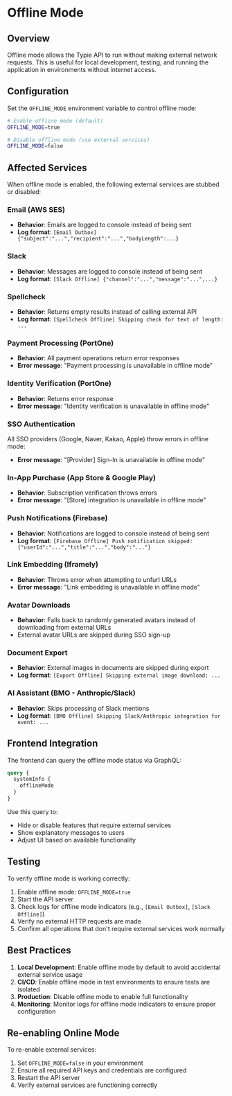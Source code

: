 # Offline Mode

## Overview

Offline mode allows the Typie API to run without making external network requests. This is useful for local development, testing, and running the application in environments without internet access.

## Configuration

Set the `OFFLINE_MODE` environment variable to control offline mode:

```bash
# Enable offline mode (default)
OFFLINE_MODE=true

# Disable offline mode (use external services)
OFFLINE_MODE=false
```

## Affected Services

When offline mode is enabled, the following external services are stubbed or disabled:

### Email (AWS SES)
- **Behavior**: Emails are logged to console instead of being sent
- **Log format**: `[Email Outbox] {"subject":"...","recipient":"...","bodyLength":...}`

### Slack
- **Behavior**: Messages are logged to console instead of being sent
- **Log format**: `[Slack Offline] {"channel":"...","message":"...",...}`

### Spellcheck
- **Behavior**: Returns empty results instead of calling external API
- **Log format**: `[Spellcheck Offline] Skipping check for text of length: ...`

### Payment Processing (PortOne)
- **Behavior**: All payment operations return error responses
- **Error message**: "Payment processing is unavailable in offline mode"

### Identity Verification (PortOne)
- **Behavior**: Returns error response
- **Error message**: "Identity verification is unavailable in offline mode"

### SSO Authentication
All SSO providers (Google, Naver, Kakao, Apple) throw errors in offline mode:
- **Error message**: "[Provider] Sign-In is unavailable in offline mode"

### In-App Purchase (App Store & Google Play)
- **Behavior**: Subscription verification throws errors
- **Error message**: "[Store] integration is unavailable in offline mode"

### Push Notifications (Firebase)
- **Behavior**: Notifications are logged to console instead of being sent
- **Log format**: `[Firebase Offline] Push notification skipped: {"userId":"...","title":"...","body":"..."}`

### Link Embedding (Iframely)
- **Behavior**: Throws error when attempting to unfurl URLs
- **Error message**: "Link embedding is unavailable in offline mode"

### Avatar Downloads
- **Behavior**: Falls back to randomly generated avatars instead of downloading from external URLs
- External avatar URLs are skipped during SSO sign-up

### Document Export
- **Behavior**: External images in documents are skipped during export
- **Log format**: `[Export Offline] Skipping external image download: ...`

### AI Assistant (BMO - Anthropic/Slack)
- **Behavior**: Skips processing of Slack mentions
- **Log format**: `[BMO Offline] Skipping Slack/Anthropic integration for event: ...`

## Frontend Integration

The frontend can query the offline mode status via GraphQL:

```graphql
query {
  systemInfo {
    offlineMode
  }
}
```

Use this query to:
- Hide or disable features that require external services
- Show explanatory messages to users
- Adjust UI based on available functionality

## Testing

To verify offline mode is working correctly:

1. Enable offline mode: `OFFLINE_MODE=true`
2. Start the API server
3. Check logs for offline mode indicators (e.g., `[Email Outbox]`, `[Slack Offline]`)
4. Verify no external HTTP requests are made
5. Confirm all operations that don't require external services work normally

## Best Practices

1. **Local Development**: Enable offline mode by default to avoid accidental external service usage
2. **CI/CD**: Enable offline mode in test environments to ensure tests are isolated
3. **Production**: Disable offline mode to enable full functionality
4. **Monitoring**: Monitor logs for offline mode indicators to ensure proper configuration

## Re-enabling Online Mode

To re-enable external services:

1. Set `OFFLINE_MODE=false` in your environment
2. Ensure all required API keys and credentials are configured
3. Restart the API server
4. Verify external services are functioning correctly

